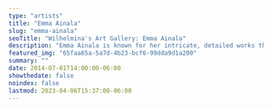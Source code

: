 ```yaml
---
type: "artists"
title: "Emma Ainala"
slug: "emma-ainala"
seoTitle: "Wilhelmina's Art Gallery: Emma Ainala"
description: "Emma Ainala is known for her intricate, detailed works that explore mythologies and a variety of spaces, both physical and digital – some even imagined. The human body, with its ambivalent gestures and expressions, is at the center of the works, being the object of the gaze and objectification are recurring themes. Her dreamlike paintings are at the same time very much in the present and contain references to art and cultural history. The thoughtful symbolism of the interiors of the works and the fragmented, dense surface enable several different interpretations and visits to parallel realities. Ainala's carefully stylized paintings are like performances of some unfinished and mysterious situation.."
featured_img: "65faa65a-5a7d-4b23-bcf6-99dda9d1a200"
summary: ""
date: 2014-07-01T14:00:00-06:00
showthedate: false
noindex: false
lastmod: 2023-04-06T15:37:00-06:00
---
```


